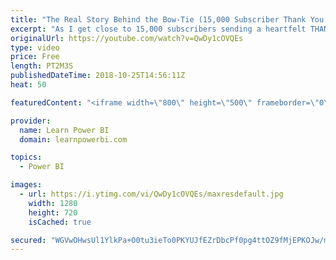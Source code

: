 ```yaml
---
title: "The Real Story Behind the Bow-Tie (15,000 Subscriber Thank You! ...or close enough 😀)"
excerpt: "As I get close to 15,000 subscribers sending a heartfelt THANK YOU to each and every one of you for believing in me, but also believing in yourself! Anything is possible for you my friend. Always...always Power On!"
originalUrl: https://youtube.com/watch?v=QwDy1cOVQEs
type: video
price: Free
length: PT2M3S
publishedDateTime: 2018-10-25T14:56:11Z
heat: 50

featuredContent: "<iframe width=\"800\" height=\"500\" frameborder=\"0\" src=\"https://www.youtube.com/embed/QwDy1cOVQEs\" allow=\"accelerometer; autoplay; encrypted-media; gyroscope; picture-in-picture\" allowfullscreen></iframe>"

provider:
  name: Learn Power BI
  domain: learnpowerbi.com

topics:
  - Power BI

images:
  - url: https://i.ytimg.com/vi/QwDy1cOVQEs/maxresdefault.jpg
    width: 1280
    height: 720
    isCached: true

secured: "WGVwOHwsUl1YlkPa+O0tu3ieTo0PKYUJfEZrDbcPf0pg4ttOZ9fMjEPKOJw/m8oKS9uLuffIYOBKEdaHUEuutfr8LWtQI6bc0WAFYv/WC4DFVtfUkTAxOZu0yIGB/fOhDefVwGOhML1NJkfuRsswv9WlCILgt9XVazUfahClE8dQEhsebJEbrpSIvlOcUIJJQt8/QYpR7Q5+gUmp3VCn+0HmVbGy0bX0AfQzwSLgnsgwicBMUxLBPj4VXIjthZqXD374W0lz9Ke+g+JM6Up8BZMAeDHr/hFbfTgqKs0jAEIQijfmKy/QOANAiChhsj1qTmvkCf6Xy4Cr/d7rd9erIJtwWL/oPC9gN1qjeZGPm7PosSRVwQkyi4K8nb/xSqU1up9afsKPu6Czqhz9zIZt8CH63KUVBHGPdqCCZt3Q7R8=;HEFfMcOv6SKdPCgsRjvhfw=="
---
```


